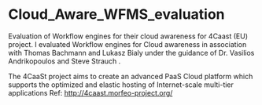 Cloud_Aware_WFMS_evaluation
===========================

Evaluation of Workflow engines for their cloud awareness for 4Caast (EU) project.
I evaluated Workflow engines for Cloud awareness in association with Thomas Bachmann and Lukasz Bialy under the guidance of 
Dr. Vasilios Andrikopoulos and Steve Strauch .

The 4CaaSt project aims to create an advanced PaaS Cloud platform which supports the optimized and elastic hosting of Internet-scale multi-tier  applications
Ref: http://4caast.morfeo-project.org/
